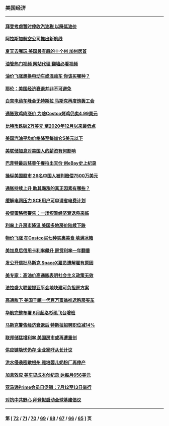 ### 美国经济
---
#### [拜登考虑暂时停收汽油税 以降低油价](../../pages/ncid1078158/n13763077.md?06201245) 
#### [阿拉斯加航空公司推出新航线](../../pages/ncid1078158/n13763102.md?06201245) 
#### [夏天去哪玩 美国最有趣的十个州 加州居首](../../pages/ncid1078158/n13763037.md?06201245) 
#### [油管热门视频 网站代理 翻墙必看视频](http://209.222.30.114:81/youtube.html?06201245)
#### [油价飞涨想换电动车或混动车 你该买哪种？](../../pages/ncid1078158/n13745445.md?06201245) 
#### [耶伦：美国经济衰退并非不可避免](../../pages/ncid1078158/n13762967.md?06201245) 
#### [白宫电动车峰会无特斯拉 马斯克再度炮轰工会](../../pages/ncid1078158/n13762856.md?06201245) 
#### [通胀致鸡肉涨价 为啥Costco烤鸡仍卖4.99美元](../../pages/ncid1078158/n13761842.md?06201245) 
#### [比特币跌破2万美元 至2020年12月以来最低点](../../pages/ncid1078158/n13762505.md?06201245) 
#### [美国汽油平均价格降至每加仑5美元以下](../../pages/ncid1078158/n13762502.md?06201245) 
#### [美联储加息对美国人的薪资有何影响](../../pages/ncid1078158/n13762348.md?06201245) 
#### [巴菲特最后慈善午餐拍出天价 创eBay史上纪录](../../pages/ncid1078158/n13762309.md?06201245) 
#### [操纵美国股市 26名中国人被判赔偿7500万美元](../../pages/ncid1078158/n13762093.md?06201245) 
#### [通胀持续上升 助其飚涨的真正因素有哪些？](../../pages/ncid1078158/n13761983.md?06201245) 
#### [缓解电网压力 SCE用户可申请省电费计划](../../pages/ncid1078158/n13762044.md?06201245) 
#### [投资策略师警告：一场短暂经济衰退将来临](../../pages/ncid1078158/n13762019.md?06201245) 
#### [利率上升房市降温 美国多地房价陆续下跌](../../pages/ncid1078158/n13762014.md?06201245) 
#### [物价飞涨 在Costco买七种实惠美食 填满冰箱](../../pages/ncid1078158/n13758202.md?06201245) 
#### [美加息后信用卡利率飙升 房贷利率一年翻番](../../pages/ncid1078158/n13761901.md?06201245) 
#### [发公开信批马斯克 SpaceX雇员遭解雇有原因](../../pages/ncid1078158/n13761832.md?06201245) 
#### [美专家：高油价高通胀表明社会主义政策无效](../../pages/ncid1078158/n13761170.md?06201245) 
#### [法拉盛大联盟提亚平会地块建可负担房方案](../../pages/ncid1078158/n13761455.md?06201245) 
#### [高通胀下 美国千禧一代百万富翁推迟购房买车](../../pages/ncid1078158/n13761340.md?06201245) 
#### [华航完整布署 6月起洛杉矶飞台增班](../../pages/ncid1078158/n13761326.md?06201245) 
#### [马斯克警告经济衰退后 特斯拉招聘职位减14%](../../pages/ncid1078158/n13761203.md?06201245) 
#### [联邦储猛增利率 美国房市或再遭重创](../../pages/ncid1078158/n13761283.md?06201245) 
#### [供应链隐忧仍存 企业家吁从长计议](../../pages/ncid1078158/n13761269.md?06201245) 
#### [洪水侵袭密歇根州 雅培婴儿奶粉厂再停产](../../pages/ncid1078158/n13761123.md?06201245) 
#### [加息效应 美车贷成本创纪录 达每月656美元](../../pages/ncid1078158/n13761198.md?06201245) 
#### [亚马逊Prime会员日促销：7月12至13日举行](../../pages/ncid1078158/n13761074.md?06201245) 
#### [对抗中共野心 拜登拟启动全球基建倡议](../../pages/ncid1078158/n13761108.md?06201245) 

---
#### 第 [ [72](./72.md?06201245) / [71](./71.md?06201245) / [70](./70.md?06201245) / [69](./69.md?06201245) / [68](./68.md?06201245) / [67](./67.md?06201245) / [66](./66.md?06201245) / [65](./65.md?06201245) ] 页
